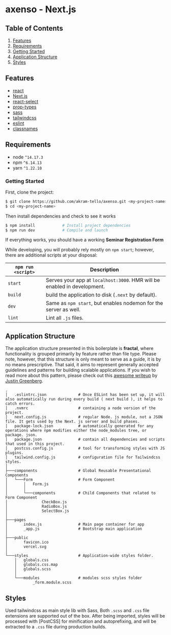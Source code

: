 # axenso -  Next.js 

## Table of Contents
1. [Features](#features)
1. [Requirements](#requirements)
1. [Getting Started](#getting-started)
1. [Application Structure](#application-structure)
1. [Styles](#styles)

## Features
* [react](https://github.com/facebook/react)
* [Next.js](https://github.com/vercel/next.js/)
* [react-select](https://www.npmjs.com/package/react-select)
* [prop-types](https://www.npmjs.com/package/prop-types)
* [sass](https://github.com/sass/sass)
* [tailwindcss](https://github.com/tailwindlabs/tailwindcss)
* [eslint](http://eslint.org)
* [classnames](https://github.com/JedWatson/classnames)

## Requirements
* node `^14.17.3`
* npm `^6.14.13`
* yarn `^1.22.10`

### Getting Started

First, clone the project:

```bash
$ git clone https://github.com/akram-tello/axenso.git <my-project-name>
$ cd <my-project-name>
```

Then install dependencies and check to see it works

```bash
$ npm install            # Install project dependencies
$ npm run dev            # Compile and launch
```
If everything works, you should have a working <b>Seminar Registration Form</b>

While developing, you will probably rely mostly on `npm start`; however, there are additional scripts at your disposal:

|`npm run <script>`|Description|
|------------------|-----------|
|`start`|Serves your app at `localhost:3000`. HMR will be enabled in development.|
|`build`|build the application to disk (`.next` by default).|
|`dev`|Same as `npm start`, but enables nodemon for the server as well.|
|`lint`|Lint all `.js` files.|

## Application Structure

The application structure presented in this boilerplate is **fractal**, where functionality is grouped primarily by feature rather than file type. Please note, however, that this structure is only meant to serve as a guide, it is by no means prescriptive. That said, it aims to represent generally accepted guidelines and patterns for building scalable applications. If you wish to read more about this pattern, please check out this [awesome writeup](https://github.com/davezuko/react-redux-starter-kit/wiki/Fractal-Project-Structure) by [Justin Greenberg](https://github.com/justingreenberg).

```
.
│   .eslintrc.json              # Once ESLint has been set up, it will also automatically run during every build ( next build ), it helps to catch errors.
│   .nvmrc                      # containing a node version of the project.
│   next.config.js              # regular Node. js module, not a JSON file. It gets used by the Next. js server and build phases.
│   package-lock.json           # automatically generated for any operations where npm modifies either the node_modules tree, or package. json.
│   package.json                # contain all dependencies and scripts that used in this project. 
│   postcss.config.js           # tool for transforming styles with JS plugins.    
│   tailwind.config.js          # configuration file for Tailwindcss styles.
│
├───components                  # Global Reusable Presentational Components
│   └───Form                    # Form Component
│       │   Form.js
│       │
│       └───components          # Child Components that related to Form Component
│               CheckBox.js
│               RadioBox.js
│               SelectBox.js
│
├───pages                       
│       index.js                # Main page container for app                
│       _app.js                 # Bootstrap main application
│
├───public
│       favicon.ico
│       vercel.svg
│
└───styles                      # Application-wide styles folder.             
    │   globals.css
    │   globals.css.map
    │   globals.scss
    │
    └───modules                 # modules scss styles folder
            _form.module.scss
```

## Styles

Used tailwindcss as main style lib with Sass, Both `.scss` and `.css` file extensions are supported out of the box. After being imported, styles will be processed with [PostCSS] for minification and autoprefixing, and will be extracted to a `.css` file during production builds.

